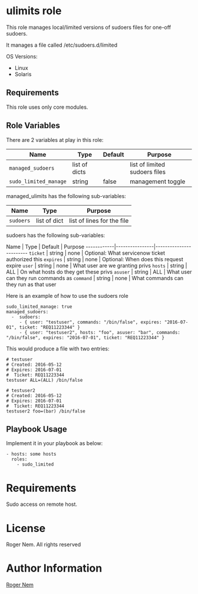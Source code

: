 ulimits role
============

This role manages local/limited versions of sudoers files for one-off sudoers.

It manages a file called /etc/sudoers.d/limited

OS Versions:
 - Linux
 - Solaris

Requirements
------------

This role uses only core modules.

Role Variables
--------------

There are 2 variables at play in this role:

Name                 | Type           | Default | Purpose
---------------------|----------------|---------|-----------
`managed_sudoers`    | list of dicts  |         | list of limited sudoers files
`sudo_limited_manage`| string         | false   | management toggle

managed_ulimits has the following sub-variables:

Name          | Type           | Purpose
--------------|----------------|-------------------
`sudoers`     | list of dict   | list of lines for the file

sudoers has the following sub-variables:

Name        | Type           | Default | Purpose
------------|----------------|------------------------
`ticket`    | string         | none    | Optional: What servicenow ticket authorized this
`expires`   | string         | none    | Optional: When does this request expire
`user`      | string         | none    | What user are we granting privs
`hosts`     | string         | ALL     | On what hosts do they get these privs
`asuser`    | string         | ALL     | What user can they run commands as
`command`   | string         | none    | What commands can they run as that user

Here is an example of how to use the sudoers role

```
sudo_limited_manage: true
managed_sudoers:
  -  sudoers:
     - { user: "testuser", commands: "/bin/false", expires: "2016-07-01", ticket: "REQ11223344" }
     - { user: "testuser2", hosts: "foo", asuser: "bar", commands: "/bin/false", expires: "2016-07-01", ticket: "REQ11223344" }
```

This would produce a file with two entries:

```
# testuser
# Created: 2016-05-12
# Expires: 2016-07-01
#  Ticket: REQ11223344
testuser ALL=(ALL) /bin/false

# testuser2
# Created: 2016-05-12
# Expires: 2016-07-01
#  Ticket: REQ11223344
testuser2 foo=(bar) /bin/false
```

Playbook Usage
----------------

Implement it in your playbook as below:

    - hosts: some hosts
      roles:
        - sudo_limited

# Requirements

Sudo access on remote host.

# License

Roger Nem. All rights reserved

# Author Information

[Roger Nem](https://www.linkedin.com/in/rogertn)
